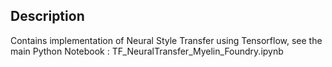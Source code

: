 ## Description

Contains implementation of Neural Style Transfer using Tensorflow, see the main Python Notebook : TF_NeuralTransfer_Myelin_Foundry.ipynb
